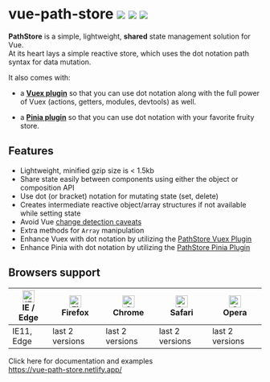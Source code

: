# vue-path-store <a href="https://npm.im/vue-path-store"><img src="https://badgen.net/npm/v/vue-path-store"></a> ![](https://img.badgesize.io/kouts/vue-path-store/main/dist/umd/pathStore.min.js.svg) ![](https://img.badgesize.io/kouts/vue-path-store/main/dist/umd/pathStore.min.js.svg?compression=gzip)

**PathStore** is a simple, lightweight, **shared** state management solution for Vue.  
At its heart lays a simple reactive store, which uses the dot notation path syntax for data mutation.  

It also comes with:

- a **[Vuex plugin](https://vue-path-store.netlify.app/path-store-vuex-plugin/)** so that you can use dot notation along with the
full power of Vuex (actions, getters, modules, devtools) as well.

- a **[Pinia plugin](https://vue-path-store.netlify.app/path-store-pinia-plugin/)** so that you can use dot notation with your favorite fruity store.

## Features

- Lightweight, minified gzip size is < 1.5kb
- Share state easily between components using either the object or composition API
- Use dot (or bracket) notation for mutating state (set, delete)
- Creates intermediate reactive object/array structures if not available while setting state
- Avoid Vue [change detection caveats](https://vuejs.org/v2/guide/reactivity.html#Change-Detection-Caveats)
- Extra methods for `Array` manipulation
- Enhance Vuex with dot notation by utilizing the [PathStore Vuex Plugin](https://vue-path-store.netlify.app/path-store-vuex-plugin/)
- Enhance Pinia with dot notation by utilizing the [PathStore Pinia Plugin](https://vue-path-store.netlify.app/path-store-pinia-plugin/)

## Browsers support

| [<img src="https://raw.githubusercontent.com/alrra/browser-logos/master/src/edge/edge_48x48.png" alt="IE / Edge" width="24px" height="24px" />](http://godban.github.io/browsers-support-badges/)<br/>IE / Edge | [<img src="https://raw.githubusercontent.com/alrra/browser-logos/master/src/firefox/firefox_48x48.png" alt="Firefox" width="24px" height="24px" />](http://godban.github.io/browsers-support-badges/)<br/>Firefox | [<img src="https://raw.githubusercontent.com/alrra/browser-logos/master/src/chrome/chrome_48x48.png" alt="Chrome" width="24px" height="24px" />](http://godban.github.io/browsers-support-badges/)<br/>Chrome | [<img src="https://raw.githubusercontent.com/alrra/browser-logos/master/src/safari/safari_48x48.png" alt="Safari" width="24px" height="24px" />](http://godban.github.io/browsers-support-badges/)<br/>Safari | [<img src="https://raw.githubusercontent.com/alrra/browser-logos/master/src/opera/opera_48x48.png" alt="Opera" width="24px" height="24px" />](http://godban.github.io/browsers-support-badges/)<br/>Opera |
| --------- | --------- | --------- | --------- | --------- |
| IE11, Edge| last 2 versions| last 2 versions| last 2 versions| last 2 versions


Click here for documentation and examples  
https://vue-path-store.netlify.app/
